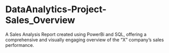 # DataAnalytics-Project-Sales_Overview
A Sales Analysis Report created using PowerBi and SQL, offering a comprehensive and visually engaging overview of the “X” company’s sales performance.
